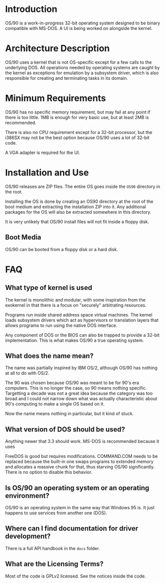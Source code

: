 # Introduction

OS/90 is a work-in-progress 32-bit operating system designed to be binary compatible with MS-DOS. A UI is being worked on alongside the kernel.

# Architecture Description

OS/90 uses a kernel that is not OS-specific except for a few calls to the underlying DOS. All operations needed by operating systems are caught by the kernel as exceptions for emulation by a subsystem driver, which is also responsible for creating and terminating tasks in its domain.

# Minimum Requirements

OS/90 has no specific memory requirement, but may fail at any point if there is too little. 1MB is enough for very basic use, but at least 2MB is recommended.

There is also no CPU requirement except for a 32-bit processor, but the i386SX may not be the best option because OS/90 uses a lot of 32-bit code.

A VGA adapter is required for the UI.

# Installation and Use

OS/90 releases are ZIP files. The entire OS goes inside the `OS90` directory in the root.

Installing the OS is done by creating an OS90 directory at the root of the boot medium and extracting the installation ZIP into it. Any additional packages for the OS will also be extracted somewhere in this directory.

It is very unlikely that OS/90 install files will not fit inside a floppy disk.

## Boot Media

OS/90 can be booted from a floppy disk or a hard disk.

# FAQ

## What type of kernel is used

The kernel is monolithic and modular, with some inspiration from the exokernel in that there is a focus on "securely" arbitrating resources.

Programs run inside shared address space virtual machines. The kernel loads subsystem drivers which act as hypervisors or translation layers that allows programs to run using the native DOS interface.

Any component of DOS or the BIOS can also be trapped to provide a 32-bit implementation. This is what makes OS/90 a true operating system.

## What does the name mean?

The name was partially inspired by IBM OS/2, although OS/90 has nothing at all to do with OS/2.

The 90 was chosen because OS/90 was meant to be for 90's era computers. This is no longer the case, so 90 means nothing specific. Targetting a decade was not a great idea because the category was too broad and I could not narrow down what was actually characteristic about 90's computing to make a single OS based on it.

Now the name means nothing in particular, but it kind of stuck.

## What version of DOS should be used?

Anything newer that 3.3 should work. MS-DOS is recommended because it uses

FreeDOS is good but requires modifications. COMMAND.COM needs to be replaced because the built-in one swaps programs to extended memory and allocates a massive chunk for that, thus starving OS/90 significantly. There is no option to disable this behavior.

## Is OS/90 an operating system or an operating environment?

OS/90 is an operating system in the same way that Windows 95 is. It just happens to use services from another one (DOS).

## Where can I find documentation for driver development?

There is a full API handbook in the `docs` folder.

## What are the Licensing Terms?

Most of the code is GPLv2 licensed. See the notices inside the code.
